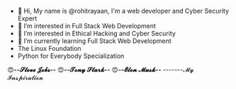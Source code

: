 - 👋 Hi, My name is  @rohitrayaan, I'm a web developer and Cyber Security Expert
- 👀 I’m interested in  Full Stack Web Development
- 👀 I’m interested in Ethical Hacking and Cyber Security
- 🌱 I’m currently learning Full Stack Web Development
-   The Linux Foundation
-   Python for Everybody Specialization





😍__--𝓢𝓽𝓮𝓿𝓮 𝓙𝓸𝓫𝓼--__
😍__--𝓣𝓸𝓷𝔂 𝓢𝓽𝓪𝓻𝓴--__
😍__--𝓔𝓵𝓸𝓷 𝓜𝓾𝓼𝓴--__
              -------𝓜𝔂 𝓘𝓷𝓼𝓹𝓲𝓻𝓪𝓽𝓲𝓸𝓷


<!---
rohitrayaan/rohitrayaan is a ✨ special ✨ repository because its `README.md` (this file) appears on your GitHub profile.
You can click the Preview link to take a look at your changes.
--->
